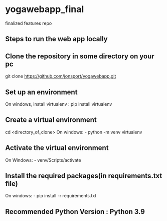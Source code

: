 # yogawebapp_final
finalized features repo

Steps to run the web app locally
-----------------------------------
Clone the repository in some directory on your pc
-------------------------------------------------
git clone https://github.com/jonsport/yogawebapp.git


Set up an environment
-------------------------------------
On windows, install virtualenv : pip install virtualenv


Create a virtual environment
-------------------------------------
cd <directory_of_clone>
On windows: -
python -m venv virtualenv


Activate the virtual environment 
-------------------------------------------
On Windows: -
venv/Scripts/activate


Install the required packages(in requirements.txt file)
---------------------------------------------------------
On windows: -
pip install -r requirements.txt

Recommended Python Version : Python 3.9
---------------------------------------

